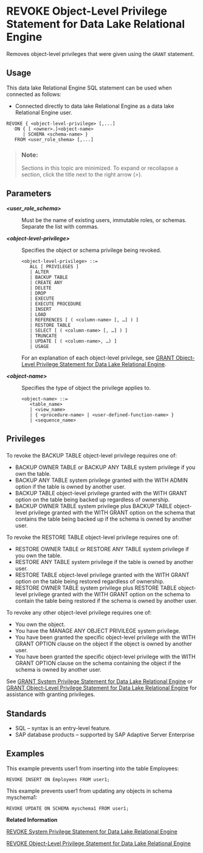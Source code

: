 <!-- loioa3e7af2384f21015a1f8b6d3c8794f47 -->

# REVOKE Object-Level Privilege Statement for Data Lake Relational Engine

Removes object-level privileges that were given using the `GRANT` statement.



<a name="loioa3e7af2384f21015a1f8b6d3c8794f47__section_ovp_dvr_znb"/>

## Usage

This data lake Relational Engine SQL statement can be used when connected as follows:

-   Connected directly to data lake Relational Engine as a data lake Relational Engine user.



```
REVOKE { <object-level-privilege> [,...]
   ON { [ <owner>.]<object-name> 
      | SCHEMA <schema-name> } 
   FROM <user_role_shema> [,...]
```



> ### Note:  
> Sections in this topic are minimized. To expand or recollapse a section, click the title next to the right arrow \(*\>*\).



<a name="loioa3e7af2384f21015a1f8b6d3c8794f47__revoke_object_priv_parm1"/>

## Parameters


<dl>
<dt><b>

*<user\_role\_schema\>*

</b></dt>
<dd>

Must be the name of existing users, immutable roles, or schemas. Separate the list with commas.



</dd><dt><b>

*<object-level-privilege\>*

</b></dt>
<dd>

Specifies the object or schema privilege being revoked.

```
<object-level-privilege> ::=
   ALL [ PRIVILEGES ] 
   | ALTER 
   | BACKUP TABLE
   | CREATE ANY
   | DELETE 
   | DROP
   | EXECUTE
   | EXECUTE PROCEDURE
   | INSERT
   | LOAD
   | REFERENCES [ ( <column-name> [, …] ) ] 
   | RESTORE TABLE
   | SELECT [ ( <column-name> [, …] ) ] 
   | TRUNCATE
   | UPDATE [ ( <column-name>, …) ]
   | USAGE
```

For an explanation of each object-level privilege, see [GRANT Object-Level Privilege Statement for Data Lake Relational Engine](grant-object-level-privilege-statement-for-data-lake-relational-engine-a3e154f.md).



</dd><dt><b>

*<object-name\>*

</b></dt>
<dd>

Specifies the type of object the privilege applies to.

```
<object-name> ::=
   <table_name>
   | <view_name>
   | { <procedure-name> | <user-defined-function-name> }
   | <sequence_name>
```



</dd>
</dl>



<a name="loioa3e7af2384f21015a1f8b6d3c8794f47__revoke_privileges1"/>

## Privileges



### 

To revoke the BACKUP TABLE object-level privilege requires one of:

-   BACKUP OWNER TABLE or BACKUP ANY TABLE system privilege if you own the table.
-   BACKUP ANY TABLE system privilege granted with the WITH ADMIN option if the table is owned by another user.
-   BACKUP TABLE object-level privilege granted with the WITH GRANT option on the table being backed up regardless of ownership.
-   BACKUP OWNER TABLE system privilege plus BACKUP TABLE object-level privilege granted with the WITH GRANT option on the schema that contains the table being backed up if the schema is owned by another user.

To revoke the RESTORE TABLE object-level privilege requires one of:

-   RESTORE OWNER TABLE or RESTORE ANY TABLE system privilege if you own the table.
-   RESTORE ANY TABLE system privilege if the table is owned by another user.
-   RESTORE TABLE object-level privilege granted with the WITH GRANT option on the table being restored regardless of ownership.
-   RESTORE OWNER TABLE system privilege plus RESTORE TABLE object-level privilege granted with the WITH GRANT option on the schema to contain the table being restored if the schema is owned by another user.

To revoke any other object-level privilege requires one of:

-   You own the object.
-   You have the MANAGE ANY OBJECT PRIVILEGE system privilege.
-   You have been granted the specific object-level privilege with the WITH GRANT OPTION clause on the object if the object is owned by another user.
-   You have been granted the specific object-level privilege with the WITH GRANT OPTION clause on the schema containing the object if the schema is owned by another user.

See [GRANT System Privilege Statement for Data Lake Relational Engine](grant-system-privilege-statement-for-data-lake-relational-engine-a3dfcb0.md) or [GRANT Object-Level Privilege Statement for Data Lake Relational Engine](grant-object-level-privilege-statement-for-data-lake-relational-engine-a3e154f.md) for assistance with granting privileges.



<a name="loioa3e7af2384f21015a1f8b6d3c8794f47__revoke_object_priv_standards1"/>

## Standards

-   SQL – syntax is an entry-level feature.
-   SAP database products – supported by SAP Adaptive Server Enterprise



<a name="loioa3e7af2384f21015a1f8b6d3c8794f47__revoke_object_priv_examples1"/>

## Examples

This example prevents user1 from inserting into the table Employees:

```
REVOKE INSERT ON Employees FROM user1;
```

This example prevents user1 from updating any objects in schema myschema1:

```
REVOKE UPDATE ON SCHEMA myschema1 FROM user1;
```

**Related Information**  


[REVOKE System Privilege Statement for Data Lake Relational Engine](revoke-system-privilege-statement-for-data-lake-relational-engine-a3eadda.md "Removes specific system privileges from specific users and the right to administer the privilege.")

[REVOKE Object-Level Privilege Statement for Data Lake Relational Engine](revoke-object-level-privilege-statement-for-data-lake-relational-engine-a3e7af2.md "Removes object-level privileges that were given using the GRANT statement.")

